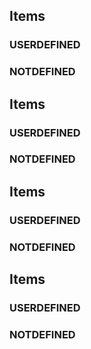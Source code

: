 
## Items

### USERDEFINED
### NOTDEFINED

## Items

### USERDEFINED


### NOTDEFINED


## Items

### USERDEFINED


### NOTDEFINED


## Items

### USERDEFINED


### NOTDEFINED

